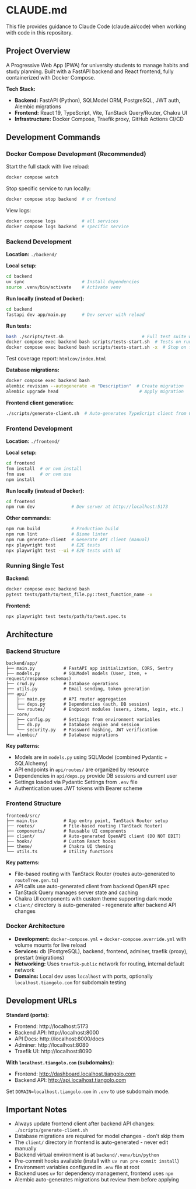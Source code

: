 # CLAUDE.md

This file provides guidance to Claude Code (claude.ai/code) when working with code in this repository.

## Project Overview

A Progressive Web App (PWA) for university students to manage habits and study planning. Built with a FastAPI backend and React frontend, fully containerized with Docker Compose.

**Tech Stack:**
- **Backend:** FastAPI (Python), SQLModel ORM, PostgreSQL, JWT auth, Alembic migrations
- **Frontend:** React 19, TypeScript, Vite, TanStack Query/Router, Chakra UI
- **Infrastructure:** Docker Compose, Traefik proxy, GitHub Actions CI/CD

## Development Commands

### Docker Compose Development (Recommended)

Start the full stack with live reload:
```bash
docker compose watch
```

Stop specific service to run locally:
```bash
docker compose stop backend  # or frontend
```

View logs:
```bash
docker compose logs          # all services
docker compose logs backend  # specific service
```

### Backend Development

**Location:** `./backend/`

**Local setup:**
```bash
cd backend
uv sync                      # Install dependencies
source .venv/bin/activate    # Activate venv
```

**Run locally (instead of Docker):**
```bash
cd backend
fastapi dev app/main.py      # Dev server with reload
```

**Run tests:**
```bash
bash ./scripts/test.sh                              # Full test suite with Docker
docker compose exec backend bash scripts/tests-start.sh  # Tests on running stack
docker compose exec backend bash scripts/tests-start.sh -x  # Stop on first error
```

Test coverage report: `htmlcov/index.html`

**Database migrations:**
```bash
docker compose exec backend bash
alembic revision --autogenerate -m "Description"  # Create migration
alembic upgrade head                               # Apply migration
```

**Frontend client generation:**
```bash
./scripts/generate-client.sh  # Auto-generates TypeScript client from OpenAPI
```

### Frontend Development

**Location:** `./frontend/`

**Local setup:**
```bash
cd frontend
fnm install  # or nvm install
fnm use      # or nvm use
npm install
```

**Run locally (instead of Docker):**
```bash
cd frontend
npm run dev              # Dev server at http://localhost:5173
```

**Other commands:**
```bash
npm run build            # Production build
npm run lint             # Biome linter
npm run generate-client  # Generate API client (manual)
npx playwright test      # E2E tests
npx playwright test --ui # E2E tests with UI
```

### Running Single Test

**Backend:**
```bash
docker compose exec backend bash
pytest tests/path/to/test_file.py::test_function_name -v
```

**Frontend:**
```bash
npx playwright test tests/path/to/test.spec.ts
```

## Architecture

### Backend Structure

```
backend/app/
├── main.py           # FastAPI app initialization, CORS, Sentry
├── models.py         # SQLModel models (User, Item, + request/response schemas)
├── crud.py           # Database operations
├── utils.py          # Email sending, token generation
├── api/
│   ├── main.py       # API router aggregation
│   ├── deps.py       # Dependencies (auth, DB session)
│   └── routes/       # Endpoint modules (users, items, login, etc.)
├── core/
│   ├── config.py     # Settings from environment variables
│   ├── db.py         # Database engine and session
│   └── security.py   # Password hashing, JWT verification
└── alembic/          # Database migrations
```

**Key patterns:**
- Models are in `models.py` using SQLModel (combined Pydantic + SQLAlchemy)
- API endpoints in `api/routes/` are organized by resource
- Dependencies in `api/deps.py` provide DB sessions and current user
- Settings loaded via Pydantic Settings from `.env` file
- Authentication uses JWT tokens with Bearer scheme

### Frontend Structure

```
frontend/src/
├── main.tsx          # App entry point, TanStack Router setup
├── routes/           # File-based routing (TanStack Router)
├── components/       # Reusable UI components
├── client/           # Auto-generated OpenAPI client (DO NOT EDIT)
├── hooks/            # Custom React hooks
├── theme/            # Chakra UI theming
└── utils.ts          # Utility functions
```

**Key patterns:**
- File-based routing with TanStack Router (routes auto-generated to `routeTree.gen.ts`)
- API calls use auto-generated client from backend OpenAPI spec
- TanStack Query manages server state and caching
- Chakra UI components with custom theme supporting dark mode
- `client/` directory is auto-generated - regenerate after backend API changes

### Docker Architecture

- **Development:** `docker-compose.yml` + `docker-compose.override.yml` with volume mounts for live reload
- **Services:** db (PostgreSQL), backend, frontend, adminer, traefik (proxy), prestart (migrations)
- **Networking:** Uses `traefik-public` network for routing, internal default network
- **Domains:** Local dev uses `localhost` with ports, optionally `localhost.tiangolo.com` for subdomain testing

## Development URLs

**Standard (ports):**
- Frontend: http://localhost:5173
- Backend API: http://localhost:8000
- API Docs: http://localhost:8000/docs
- Adminer: http://localhost:8080
- Traefik UI: http://localhost:8090

**With `localhost.tiangolo.com` (subdomains):**
- Frontend: http://dashboard.localhost.tiangolo.com
- Backend API: http://api.localhost.tiangolo.com

Set `DOMAIN=localhost.tiangolo.com` in `.env` to use subdomain mode.

## Important Notes

- Always update frontend client after backend API changes: `./scripts/generate-client.sh`
- Database migrations are required for model changes - don't skip them
- The `client/` directory in frontend is auto-generated - never edit manually
- Backend virtual environment is at `backend/.venv/bin/python`
- Pre-commit hooks available (install with `uv run pre-commit install`)
- Environment variables configured in `.env` file at root
- Backend uses `uv` for dependency management, frontend uses `npm`
- Alembic auto-generates migrations but review them before applying

